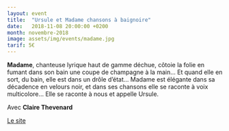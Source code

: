 ```yaml
---
layout: event
title:  "Ursule et Madame chansons à baignoire"
date:   2018-11-08 20:00:00 +0200
month: novembre-2018
image: assets/img/events/madame.jpg
tarif: 5€
---
```


**Madame**, chanteuse lyrique haut de gamme déchue, côtoie la folie en fumant dans son bain une coupe de champagne à la main… Et quand elle en sort, du bain, elle est dans un drôle d’état… Madame est élégante dans sa décadence en velours noir, et dans ses chansons elle se raconte à voix multicolore… Elle se raconte à nous et appelle Ursule.

Avec **Claire Thevenard**

[Le site](http://ciepauvrepecheur.wixsite.com/ursule-et-madame/blank)
